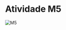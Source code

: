 # Atividade M5

![M5](https://github.com/glorenzatto/AtividadesCG/assets/120614632/5327fb56-6619-48be-b017-e744d5399e0d)
